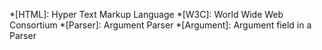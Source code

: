 <!--- pyml disable-num-lines 50 first-line-heading-->

*[HTML]: Hyper Text Markup Language
*[W3C]: World Wide Web Consortium
*[Parser]: Argument Parser
*[Argument]: Argument field in a Parser
